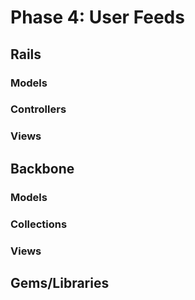 # Phase 4: User Feeds

## Rails
### Models

### Controllers

### Views

## Backbone
### Models

### Collections

### Views

## Gems/Libraries
